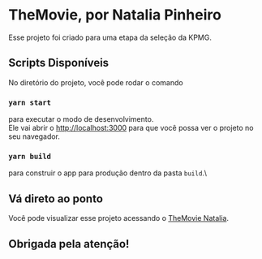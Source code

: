 # TheMovie, por Natalia Pinheiro

Esse projeto foi criado para uma etapa da seleção da KPMG.

## Scripts Disponíveis

No diretório do projeto, você pode rodar o comando

### `yarn start`

para executar o modo de desenvolvimento.\
Ele vai abrir o [http://localhost:3000](http://localhost:3000) para que você possa ver o projeto no seu navegador.

### `yarn build`

para construir o app para produção dentro da pasta `build`.\

## Vá direto ao ponto

Você pode visualizar esse projeto acessando o [TheMovie Natalia](https://themovienataliapinheiro.netlify.app/).

## Obrigada pela atenção!
